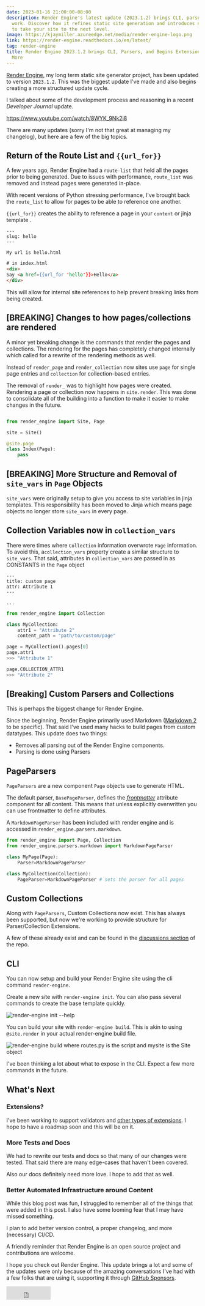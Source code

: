 ```yaml
---
date: 2023-01-16 21:00:00-08:00
description: Render Engine's latest update (2023.1.2) brings CLI, parsers, and extensions
  work. Discover how it refines static site generation and introduces new features
  to take your site to the next level.
image: https://kjaymiller.azureedge.net/media/render-engine-logo.png
link: https://render-engine.readthedocs.io/en/latest/
tag: render-engine
title: Render Engine 2023.1.2 brings CLI, Parsers, and Begins Extensions Work and
  More
---
```


[Render Engine](https://render-engine.readthedocs.io/en/latest/), my long term static site generator project, has been updated to version `2023.1.2`. This was the biggest update I've made and also begins creating a more structured update cycle.

I talked about some of the development process and reasoning in a recent _Developer Journal_ update.

https://www.youtube.com/watch/8WYK_9Nk2i8

There are many updates (sorry I'm not that great at managing my changelog), but here are a few of the big topics.

## Return of the Route List and `{{url_for}}`
A few years ago, Render Engine had a `route-list` that held all the pages prior to being generated. Due to issues with performance, `route_list` was removed and instead pages were generated in-place.

With recent versions of Python stressing performance, I've brought back the `route_list` to allow for pages to be able to reference one another.

`{{url_for}}` creates the ability to reference a page in your `content` or jinja template .

```frontmatter
---
slug: hello
---

My url is hello.html
```

```html
# in index.html
<div>
Say <a href={{url_for 'hello'}}>Hello</a>
</div>
```

This will allow for internal site references to help prevent breaking links from being created.

## [BREAKING] Changes to how pages/collections are rendered
A minor yet breaking change is the commands that render the pages and collections. The rendering for the pages has completely changed internally which called for a rewrite of the rendering methods as well.

Instead of `render_page` and `render_collection` now sites use `page` for single page entries and `collection` for collection-based entries.

The removal of `render_` was to highlight how pages were created. Rendering a page or collection now happens in `site.render`.  This was done to consolidate all of the building into a function to make it easier to make changes in the future.

```python

from render_engine import Site, Page

site = Site()

@site.page
class Index(Page):
	pass
```

## [BREAKING] More Structure and Removal of `site_vars` in `Page` Objects

`site_vars` were originally setup to give you access to site variables in jinja templates. This responsibility has been moved to Jinja which means page objects no longer store `site_vars` in every page.

## Collection Variables now in `collection_vars`

There were times where `Collection` information overwrote `Page` information. To avoid this, a`collection_vars` property create a similar structure to `site_vars`. That said, attributes in `collection_vars` are passed in as CONSTANTS in the `Page` object

```frontmatter
---
title: custom page
attr: Attribute 1
---

...
```

```python
from render_engine import Collection

class MyCollection:
    attr1 = "Attribute 2"
    content_path = "path/to/custom/page"

page = MyCollection().pages[0]
page.attr1
>>> "Attribute 1"

page.COLLECTION_ATTR1
>>> "Attribute 2"
```

##  [Breaking] Custom Parsers and Collections

This is perhaps the biggest change for Render Engine.

Since the beginning, Render Engine primarily used Markdown ([Markdown 2](https://github.com/trentm/python-markdown2) to be specific). That said I've used many hacks to build pages from custom datatypes. This update does two things:

- Removes all parsing out of the Render Engine components.
- Parsing is done using Parsers

## PageParsers

`PageParsers` are a new component `Page` objects use to generate HTML.

The default parser, `BasePageParser`, defines the [_frontmatter_](https://daily-dev-tips.com/posts/what-exactly-is-frontmatter/) attribute component for all content. This means that unless explicitly overwritten you can use frontmatter to define attributes.

A `MarkdownPageParser` has been included with render engine and is accessed in `render_engine.parsers.markdown`.

```python
from render_engine import Page, Collection
from render_engine.parsers.markdown import MarkdownPageParser

class MyPage(Page):
    Parser=MarkdownPageParser

class MyCollection(Collection):
    PageParser=MarkdownPageParser # sets the parser for all pages
```

## Custom Collections

Along with `PageParsers`, Custom Collections now exist. This has always been supported, but now we're working to provide structure for Parser/Collection Extensions.

A few of these already exist and can be found in the [discussions section]((https://github.com/kjaymiller/render_engine/discussions/categories/extensions)) of the repo.

## CLI
You can now setup and build your Render Engine site using the cli command `render-engine`.

Create a new site with `render-engine init`. You can also pass several commands to create the base template quickly.

![`render-engine init --help`](https://kjaymiller.azureedge.net/media/render-engine-init.png)

You can build your site with `render-engine build`. This is akin to using `@site.render` in your actual render-engine build file.

![`render-engine build` where `routes.py` is the script and `mysite` is the Site object](https://kjaymiller.azureedge.net/media/render-engine-build.gif)

I've been thinking a lot about what to expose in the CLI. Expect a few more commands in the future.

## What's Next

### Extensions?
I've been working to support validators and [other types of extensions](https://github.com/kjaymiller/render_engine/discussions/49). I hope to have a roadmap soon and this will be on it.

### More Tests and Docs
We had to rewrite our tests and docs so that many of our changes were tested. That said there are many edge-cases that haven't been covered.

Also our docs definitely need more love. I hope to add that as well.

### Better Automated Infrastructure around Content
While this blog post was fun, I struggled to remember all of the things that were added in this post. I also have some looming fear that I may have missed something.

I plan to add better version control, a proper changelog, and more (necessary) CI/CD.

A friendly reminder that Render Engine is an open source project and contributions are welcome.

I hope you check out Render Engine. This update brings a lot and some of the updates were only because of the amazing conversations I've had with a few folks that are using it, supporting it through [GitHub Sponsors](https://github.com/sponsors/kjaymiller).

<iframe src="https://github.com/sponsors/kjaymiller/button" title="Sponsor kjaymiller" height="35" width="116" style="border: 0;"></iframe>

